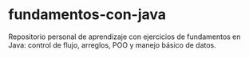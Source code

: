 # fundamentos-con-java
Repositorio personal de aprendizaje con ejercicios de fundamentos en Java: control de flujo, arreglos, POO y manejo básico de datos.
